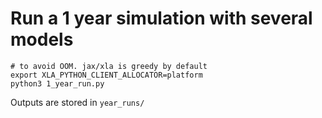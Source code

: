 
# Run a 1 year simulation with several models

```
# to avoid OOM. jax/xla is greedy by default
export XLA_PYTHON_CLIENT_ALLOCATOR=platform
python3 1_year_run.py
```

Outputs are stored in `year_runs/`
